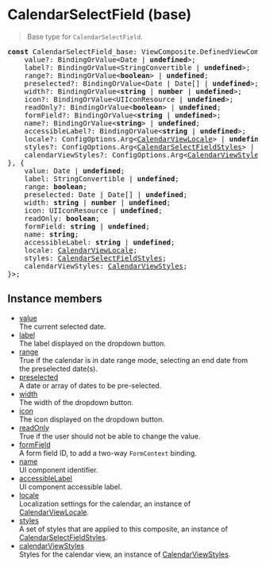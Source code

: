 # CalendarSelectField (base)

> Base type for `CalendarSelectField`.

<pre class="docgen_signature"><b>const</b> CalendarSelectField_base: ViewComposite.DefinedViewComposite&lt;{<br>    value?: BindingOrValue&lt;Date | <b>undefined</b>&gt;;<br>    label?: BindingOrValue&lt;StringConvertible | <b>undefined</b>&gt;;<br>    range?: BindingOrValue&lt;<b>boolean</b>&gt; | <b>undefined</b>;<br>    preselected?: BindingOrValue&lt;Date | Date[] | <b>undefined</b>&gt;;<br>    width?: BindingOrValue&lt;<b>string</b> | <b>number</b> | <b>undefined</b>&gt;;<br>    icon?: BindingOrValue&lt;UIIconResource | <b>undefined</b>&gt;;<br>    readOnly?: BindingOrValue&lt;<b>boolean</b>&gt; | <b>undefined</b>;<br>    formField?: BindingOrValue&lt;<b>string</b> | <b>undefined</b>&gt;;<br>    name?: BindingOrValue&lt;<b>string</b>&gt; | <b>undefined</b>;<br>    accessibleLabel?: BindingOrValue&lt;<b>string</b> | <b>undefined</b>&gt;;<br>    locale?: ConfigOptions.Arg&lt;<a href="CalendarViewLocale.md">CalendarViewLocale</a>&gt; | <b>undefined</b>;<br>    styles?: ConfigOptions.Arg&lt;<a href="CalendarSelectFieldStyles.md">CalendarSelectFieldStyles</a>&gt; | <b>undefined</b>;<br>    calendarViewStyles?: ConfigOptions.Arg&lt;<a href="CalendarViewStyles.md">CalendarViewStyles</a>&gt; | <b>undefined</b>;<br>}, {<br>    value: Date | <b>undefined</b>;<br>    label: StringConvertible | <b>undefined</b>;<br>    range: <b>boolean</b>;<br>    preselected: Date | Date[] | <b>undefined</b>;<br>    width: <b>string</b> | <b>number</b> | <b>undefined</b>;<br>    icon: UIIconResource | <b>undefined</b>;<br>    readOnly: <b>boolean</b>;<br>    formField: <b>string</b> | <b>undefined</b>;<br>    name: <b>string</b>;<br>    accessibleLabel: <b>string</b> | <b>undefined</b>;<br>    locale: <a href="CalendarViewLocale.md">CalendarViewLocale</a>;<br>    styles: <a href="CalendarSelectFieldStyles.md">CalendarSelectFieldStyles</a>;<br>    calendarViewStyles: <a href="CalendarViewStyles.md">CalendarViewStyles</a>;<br>}&gt;;</pre>

## Instance members

- [<!--{ref:property}-->value](CalendarSelectField_base_value.md) \
    The current selected date.
- [<!--{ref:property}-->label](CalendarSelectField_base_label.md) \
    The label displayed on the dropdown button.
- [<!--{ref:property}-->range](CalendarSelectField_base_range.md) \
    True if the calendar is in date range mode, selecting an end date from the preselected date(s).
- [<!--{ref:property}-->preselected](CalendarSelectField_base_preselected.md) \
    A date or array of dates to be pre-selected.
- [<!--{ref:property}-->width](CalendarSelectField_base_width.md) \
    The width of the dropdown button.
- [<!--{ref:property}-->icon](CalendarSelectField_base_icon.md) \
    The icon displayed on the dropdown button.
- [<!--{ref:property}-->readOnly](CalendarSelectField_base_readOnly.md) \
    True if the user should not be able to change the value.
- [<!--{ref:property}-->formField](CalendarSelectField_base_formField.md) \
    A form field ID, to add a two-way `FormContext` binding.
- [<!--{ref:property}-->name](CalendarSelectField_base_name.md) \
    UI component identifier.
- [<!--{ref:property}-->accessibleLabel](CalendarSelectField_base_accessibleLabel.md) \
    UI component accessible label.
- [<!--{ref:property}-->locale](CalendarSelectField_base_locale.md) \
    Localization settings for the calendar, an instance of [CalendarViewLocale](CalendarViewLocale.md).
- [<!--{ref:property}-->styles](CalendarSelectField_base_styles.md) \
    A set of styles that are applied to this composite, an instance of [CalendarSelectFieldStyles](CalendarSelectFieldStyles.md).
- [<!--{ref:property}-->calendarViewStyles](CalendarSelectField_base_calendarViewStyles.md) \
    Styles for the calendar view, an instance of [CalendarViewStyles](CalendarViewStyles.md).